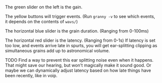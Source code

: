 The green slider on the left is the gain.

The yellow buttons will trigger events. (Run `granny -v` to see which events,
it depends on the contents of `wavs/`)

The horizontal blue slider is the grain duration. (Ranging from 0-100ms)

The horizontal red slider is the latency. (Ranging from 0-1s) If latency is
set too low, and events arrive late in spurts, you will get ear-splitting
clipping as simultaneous grains add up to astronomical volume.

TODO Find a way to prevent this ear splitting noise even when it happens. That
might save our hearing, but won't magically make it sound good. Or maybe we
can dynamically adjust latency based on how late things have been recently,
like in voip.
